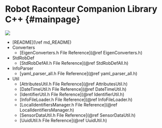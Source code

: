 Robot Raconteur Companion Library C++ {#mainpage}
==============

![](logo-header.svg)

* [README](\ref md_README)
* Converters
  * [EigenConverters.h File Reference](@ref EigenConverters.h)
* StdRobDef
  * [StdRobDefAll.h File Reference](@ref StdRobDefAll.h)
* InfoParser
  * [yaml_parser_all.h File Reference](@ref yaml_parser_all.h)
* Util
  * [AttributesUtil.h File Reference](@ref AttributesUtil.h)
  * [DateTimeUtil.h File Reference](@ref DateTimeUtil.h)
  * [IdentifierUtil.h File Reference](@ref IdentifierUtil.h)
  * [InfoFileLoader.h File Reference](@ref InfoFileLoader.h)
  * [LocalIdentifiersManager.h File Reference](@ref LocalIdentifiersManager.h)
  * [SensorDataUtil.h File Reference](@ref SensorDataUtil.h)
  * [UuidUtil.h File Reference](@ref UuidUtil.h)
